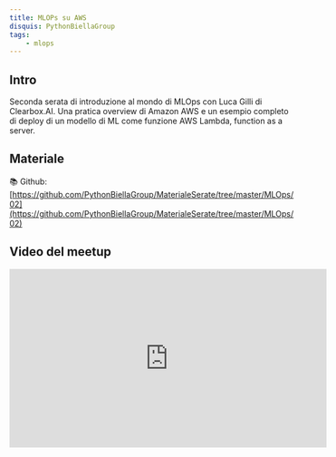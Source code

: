 ```yaml
---
title: MLOPs su AWS
disquis: PythonBiellaGroup
tags:
    - mlops
---
```


## Intro

Seconda serata di introduzione al mondo di MLOps con Luca Gilli di Clearbox.AI.
Una pratica overview di Amazon AWS e un esempio completo di deploy di un modello di ML come funzione AWS Lambda, function as a server.

## Materiale

📚 Github:
[https://github.com/PythonBiellaGroup/MaterialeSerate/tree/master/MLOps/02](https://github.com/PythonBiellaGroup/MaterialeSerate/tree/master/MLOps/02)

## Video del meetup
<iframe width="560" height="315" src="https://www.youtube.com/embed/_HFd6ZnEzIU" title="YouTube video player" frameborder="0" allow="accelerometer; autoplay; clipboard-write; encrypted-media; gyroscope; picture-in-picture; web-share" allowfullscreen></iframe>